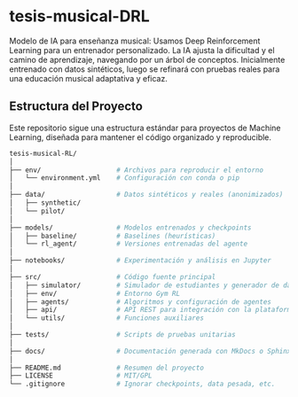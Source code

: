 # tesis-musical-DRL
Modelo de IA para enseñanza musical: Usamos Deep Reinforcement Learning para un entrenador personalizado. La IA ajusta la dificultad y el camino de aprendizaje, navegando por un árbol de conceptos. Inicialmente entrenado con datos sintéticos, luego se refinará con pruebas reales para una educación musical adaptativa y eficaz.

## Estructura del Proyecto

Este repositorio sigue una estructura estándar para proyectos de Machine Learning, diseñada para mantener el código organizado y reproducible.

```bash
tesis-musical-RL/
│
├── env/                   # Archivos para reproducir el entorno
│   └── environment.yml    # Configuración con conda o pip
│
├── data/                  # Datos sintéticos y reales (anonimizados)
│   ├── synthetic/
│   └── pilot/
│
├── models/                # Modelos entrenados y checkpoints
│   ├── baseline/          # Baselines (heurísticas)
│   └── rl_agent/          # Versiones entrenadas del agente
│
├── notebooks/             # Experimentación y análisis en Jupyter
│
├── src/                   # Código fuente principal
│   ├── simulator/         # Simulador de estudiantes y generador de datos
│   ├── env/               # Entorno Gym RL
│   ├── agents/            # Algoritmos y configuración de agentes
│   ├── api/               # API REST para integración con la plataforma
│   └── utils/             # Funciones auxiliares
│
├── tests/                 # Scripts de pruebas unitarias
│
├── docs/                  # Documentación generada con MkDocs o Sphinx
│
├── README.md              # Resumen del proyecto
├── LICENSE                # MIT/GPL
└── .gitignore             # Ignorar checkpoints, data pesada, etc.
